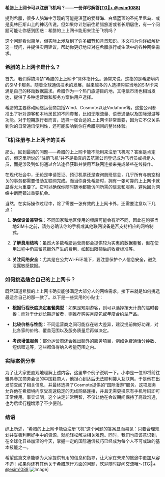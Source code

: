 **希腊上上网卡可以注册飞机吗？——一份详尽解答[[TG💪+ @esim1088](https://t.me/s/esim1088)]**

提到希腊，很多人脑海中浮现的可能是湛蓝的爱琴海、白墙蓝顶的圣托里尼岛、或是奥林匹斯山上的神话传说。但如果你计划前往希腊旅游或者长期居住，有一个问题可能让你感到困惑：希腊的上上网卡能用来注册飞机吗？

这个问题看似简单，但实际上涉及到了许多细节和背景知识。本文将为你详细解析这一疑问，并提供实用建议，帮助你更好地应对在希腊旅行或生活中的各种网络需求。

### 希腊的上上网卡是什么？

首先，我们得搞清楚“希腊的上上网卡”具体指什么。通常来说，这指的是希腊境内的SIM卡服务。随着全球通信技术的发展，越来越多的人选择购买当地的SIM卡来满足自己的移动数据需求。希腊作为一个热门旅游目的地，其电信市场也相当发达，提供了多种运营商和服务方案供用户选择。

希腊的主要移动网络运营商包括Wind、Cosmote以及Vodafone等。这些公司都推出了针对游客和本地居民的不同套餐，比如无限流量、语音通话以及国际漫游等功能。对于短期旅行者而言，选择一张合适的上上网卡非常重要，因为它不仅关系到你的日常通讯便利性，还可能影响到你在希腊期间的整体体验。

### 飞机注册与上上网卡的关系

那么，回到最初的问题——希腊的上上网卡能不能用来注册飞机呢？答案是肯定的，但这里所说的“注册飞机”并不是指真的去航空公司登记成为飞行员或机组人员，而是涉及到如何通过合法途径获取并使用互联网连接来完成某些在线操作。

在现代社会中，无论是申请签证、预订机票还是查询航班信息，几乎所有与航空相关的事务都需要借助互联网完成。而当你身处希腊时，拥有一张可靠的上上网卡就显得尤为重要了。它可以确保你随时随地都能访问所需的信息和服务，避免因为网络中断而错过重要机会。

当然，在实际操作过程中，除了需要一张有效的上上网卡外，还需要注意以下几点：

1. **确保设备兼容性**：不同国家和地区使用的频段可能会有所不同，因此在购买当地SIM卡之前，请务必确认你的手机或其他联网设备是否支持相应的网络制式。
   
2. **了解费用结构**：虽然大多数希腊运营商都会提供较为实惠的数据套餐，但在使用过程中仍需留意额外产生的费用，如超出限额后的收费标准等。

3. **关注网络安全**：尤其是在公共Wi-Fi环境下，要注意保护个人信息安全，避免泄露敏感数据。

### 如何挑选适合自己的上上网卡？

既然知道希腊的上上网卡确实能够满足大部分人的网络需求，接下来就是如何挑选最适合自己的那一款了。以下是一些实用的小贴士：

- **根据行程长度决定套餐类型**：如果是短期游客，则可以选择按天计费的临时套餐；而对于计划长期逗留者，则推荐购买月度包或年度合约型产品。
  
- **比较价格与性能**：不同运营商之间可能存在较大差异，建议提前做好功课，对比各家的价格、覆盖范围以及服务质量后再做决定。
  
- **考虑增值服务**：部分运营商还会推出额外的服务项目，例如免费通话分钟数、短信赠送等，这些都值得纳入考量范围之内。

### 实际案例分享

为了让大家更直观地理解上述内容，这里举个例子说明一下。小李是一位即将前往雅典参加商务会议的中国籍商人，他担心到达后无法顺利接入互联网。于是他在出发前查阅了相关信息，并最终选择了Cosmote提供的“国际漫游”服务。这项服务允许他在希腊境内享受高速稳定的无线网络连接，并且无需更换原有手机号码即可正常使用。事实证明，这个决定非常明智，不仅让他在会议期间保持了高效沟通，也为后续行程增添了不少便利。

### 结语

综上所述，“希腊的上上网卡能否注册飞机”这个问题的答案显而易见：只要合理规划并妥善利用好手中的资源，就能轻松解决相关难题。同时，我们也应该意识到，在全球化日益加深的今天，掌握一定的国际通信技巧已经成为每个人不可或缺的基本技能之一。

希望这篇文章能够为大家提供有用的信息和指导，让大家在未来的旅途中更加从容不迫！如果你还有其他关于希腊旅行方面的问题，欢迎随时提问交流哦～[[TG💪+ @esim1088](https://t.me/s/esim1088) ![Image](https://i.postimg.cc/4NQfJmqS/Snipaste-2025-05-13-00-14-12.png)]